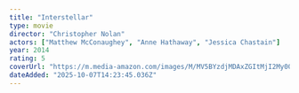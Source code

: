 ```yaml
---
title: "Interstellar"
type: movie
director: "Christopher Nolan"
actors: ["Matthew McConaughey", "Anne Hathaway", "Jessica Chastain"]
year: 2014
rating: 5
coverUrl: "https://m.media-amazon.com/images/M/MV5BYzdjMDAxZGItMjI2My00ODA1LTlkNzItOWFjMDU5ZDJlYWY3XkEyXkFqcGc@._V1_SX300.jpg"
dateAdded: "2025-10-07T14:23:45.036Z"
---
```


